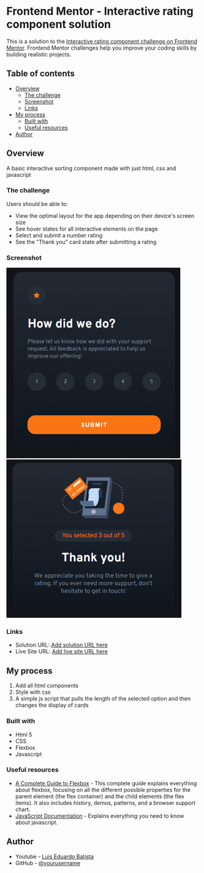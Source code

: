 # Frontend Mentor - Interactive rating component solution

This is a solution to the [Interactive rating component challenge on Frontend Mentor](https://www.frontendmentor.io/challenges/interactive-rating-component-koxpeBUmI). Frontend Mentor challenges help you improve your coding skills by building realistic projects.

## Table of contents

- [Overview](#overview)
  - [The challenge](#the-challenge)
  - [Screenshot](#screenshot)
  - [Links](#links)
- [My process](#my-process)
  - [Built with](#built-with)
  - [Useful resources](#useful-resources)
- [Author](#author)

## Overview

A basic interactive sorting component made with just html, css and javascript

### The challenge

Users should be able to:

- View the optimal layout for the app depending on their device's screen size
- See hover states for all interactive elements on the page
- Select and submit a number rating
- See the "Thank you" card state after submitting a rating

### Screenshot

![Main Screen](images\Screenshots\mainCard.png)
![Second Screen](images\Screenshots\tyCard.png)

### Links

- Solution URL: [Add solution URL here](https://your-solution-url.com)
- Live Site URL: [Add live site URL here](https://your-live-site-url.com)

## My process

1. Add all html components
2. Style with css
3. A simple js script that pulls the length of the selected option and then changes the display of cards

### Built with

- Html 5
- CSS
- Flexbox
- Javascript

### Useful resources

- [A Complete Guide to Flexbox](https://css-tricks.com/snippets/css/a-guide-to-flexbox/) - This complete guide explains everything about flexbox, focusing on all the different possible properties for the parent element (the flex container) and the child elements (the flex items). It also includes history, demos, patterns, and a browser support chart.
- [JavaScript Documentation](https://developer.mozilla.org/en-US/docs/Web/JavaScript) - Explains everything you need to know about javascript.

## Author

- Youtube - [Luís Eduardo Batista](https://www.youtube.com/channel/UCW3TUPrn5Q1NFJVUM6tAYOQ/videos)
- GitHub - [@yourusername](https://github.com/luiseduardobatista)
